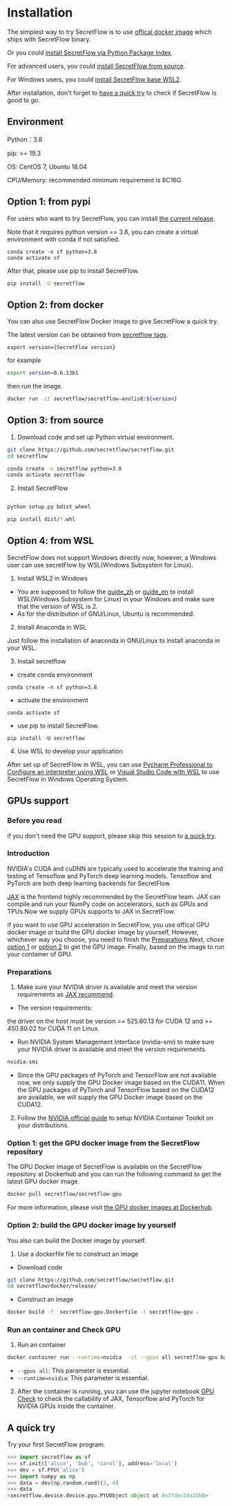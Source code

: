 # Installation

The simplest way to try SecretFlow is to use [offical docker image](#option-2-from-docker) which ships with SecretFlow binary.

Or you could [install SecretFlow via Python Package Index](#option-1-from-pypi).

For advanced users, you could [install SecretFlow from source](#option-3-from-source).

For Windows users, you could [install SecretFlow base WSL2](#option-4-from-wsl).

After installation, don't forget to [have a quick try](#a-quick-try) to check if SecretFlow is good to go.


## Environment

Python：3.8

pip: >= 19.3

OS: CentOS 7, Ubuntu 18.04

CPU/Memory: recommended minimum requirement is 8C16G.

## Option 1: from pypi
For users who want to try SecretFlow, you can install [the current release](https://pypi.org/project/secretflow/).

Note that it requires python version == 3.8, you can create a virtual environment with conda if not satisfied.

```
conda create -n sf python=3.8
conda activate sf
```

After that, please use pip to install SecretFlow.

```bash
pip install -U secretflow
```

## Option 2: from docker
You can also use SecretFlow Docker image to give SecretFlow a quick try.

The latest version can be obtained from [secretflow tags](https://hub.docker.com/r/secretflow/secretflow-anolis8/tags).

```
export version={SecretFlow version}
```

for example
```bash
export version=0.6.13b1
```

then run the image.
```bash
docker run -it secretflow/secretflow-anolis8:${version}

```

## Option 3: from source

1. Download code and set up Python virtual environment.

```sh
git clone https://github.com/secretflow/secretflow.git
cd secretflow

conda create -n secretflow python=3.8
conda activate secretflow
```

2. Install SecretFlow
```sh

python setup.py bdist_wheel

pip install dist/*.whl
```

## Option 4: from WSL

SecretFlow does not support Windows directly now, however, a Windows user can use secretFlow by WSL(Windows Subsystem for Linux).

1. Install WSL2 in Windows

- You are supposed to follow the [guide_zh](https://learn.microsoft.com/zh-cn/windows/wsl/install) or [guide_en](https://learn.microsoft.com/en-us/windows/wsl/install) to install WSL(Windows Subsystem for Linux) in your Windows and make sure that the version of WSL is 2.
- As for the distribution of GNU/Linux, Ubuntu is recommended.

2. Install Anaconda in WSL

Just follow the installation of anaconda in GNU/Linux to install anaconda in your WSL.

3. Install secretflow

- create conda environment

```shell
conda create -n sf python=3.8
```

- activate the environment

```shell
conda activate sf
```

- use pip to install SecretFlow.

```
pip install -U secretflow
```

4. Use WSL to develop your application


After set up of SecretFlow in WSL, you can use [Pycharm Professional to Configure an interpreter using WSL](https://www.jetbrains.com/help/pycharm/using-wsl-as-a-remote-interpreter.html) or [Visual Studio Code with WSL](https://learn.microsoft.com/en-us/windows/wsl/tutorials/wsl-vscode) to use SecretFlow in Windows Operating System.


## GPUs support

### Before you read

if you don't need the GPU support, please skip this session to [a quick try](#a-quick-try).

### Introduction

NVIDIA's CUDA and cuDNN are typically used to accelerate the training and testing of Tensoflow and PyTorch deep learning models. Tensoflow and PyTorch are both deep learning backends for SecretFlow.

[JAX](https://github.com/google/jax) is the frontend highly recommended by the SecretFlow team. JAX can compile and run your NumPy code on accelerators, such as GPUs and TPUs.Now we supply GPUs supports to JAX in SecretFlow.


if you want to use GPU acceleration in SecretFlow, you use offical GPU docker image or build the GPU docker image by yourself, However, whichever way you choose, you need to finish the [Preparations](###Preparations).Next, chose [option 1](###Option-1-get-the-GPU-docker-image-from-the-SecretFlow-repository) or [option 2](Option-2-build-the-GPU-docker-image-by-yourself) to get the GPU image. Finally, based on the image to run your container of GPU.

### Preparations
1. Make sure your NVIDIA driver is available and meet the version requirements as [JAX recommend](https://github.com/google/jax#pip-installation-gpu-cuda-installed-via-pip-easier).

- The version requirements:

 the driver on the host must be version >= 525.60.13 for CUDA 12 and >= 450.80.02 for CUDA 11 on Linux.

- Run NVIDIA System Management Interface (nvidia-smi) to make sure your NVIDIA driver is available and meet the version requirements.

```bash
nvidia-smi
```
- Since the GPU packages of PyTorch and TensorFlow are not available now, we only supply the GPU Docker image based on the CUDA11. When the GPU packages of PyTorch and TensorFlow based on the CUDA12 are available, we will supply the GPU Docker image based on the CUDA12.

2. Follow the [NVIDIA official guide](https://docs.nvidia.com/datacenter/cloud-native/container-toolkit/install-guide.html#docker) to setup NVIDIA Container Toolkit on your distributions.

### Option 1: get the GPU docker image from the SecretFlow repository

The GPU Docker image of SecretFlow is available on the SecretFlow repository at Dockerhub and you can run the following command to get the latest GPU docker image.

```bash
docker pull secretflow/secretflow-gpu
```
For more information, please visit [the GPU docker images at Dockerhub](https://hub.docker.com/r/secretflow/secretflow-gpu).

### Option 2: build the GPU docker image by yourself
You also can build the Docker image by yourself.

1. Use a dockerfile file to construct an image

- Download code

```bash
git clone https://github.com/secretflow/secretflow.git
cd secretflow/docker/release/
```

- Construct an image

```bash
docker build -f  secretflow-gpu.Dockerfile -t secretflow-gpu .
```

### Run an container and Check GPU
1. Run an container

```bash
docker container run --runtime=nvidia  -it --gpus all secretflow-gpu bash
```

- `--gpus all`: This parameter is essential.
- `--runtime=nvidia`: This parameter is essential.

2. After the container is running, you can use the jupyter notebook [GPU Check](../tutorial/GPU_check.ipynb) to check the callability of JAX, Tensorflow and PyTorch for NVIDIA GPUs inside the container.

## A quick try

Try your first SecretFlow program.

```python
>>> import secretflow as sf
>>> sf.init(['alice', 'bob', 'carol'], address='local')
>>> dev = sf.PYU('alice')
>>> import numpy as np
>>> data = dev(np.random.rand)(3, 4)
>>> data
<secretflow.device.device.pyu.PYUObject object at 0x7fdec24a15b0>
```
